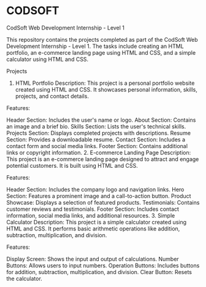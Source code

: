 # CODSOFT
CodSoft Web Development Internship - Level 1

This repository contains the projects completed as part of the CodSoft Web Development Internship - Level 1. The tasks include creating an HTML portfolio, an e-commerce landing page using HTML and CSS, and a simple calculator using HTML and CSS.

Projects

1. HTML Portfolio
Description:
This project is a personal portfolio website created using HTML and CSS. It showcases personal information, skills, projects, and contact details.

Features:

Header Section: Includes the user's name or logo.
About Section: Contains an image and a brief bio.
Skills Section: Lists the user's technical skills.
Projects Section: Displays completed projects with descriptions.
Resume Section: Provides a downloadable resume.
Contact Section: Includes a contact form and social media links.
Footer Section: Contains additional links or copyright information.
2. E-commerce Landing Page
Description:
This project is an e-commerce landing page designed to attract and engage potential customers. It is built using HTML and CSS.

Features:

Header Section: Includes the company logo and navigation links.
Hero Section: Features a prominent image and a call-to-action button.
Product Showcase: Displays a selection of featured products.
Testimonials: Contains customer reviews and testimonials.
Footer Section: Includes contact information, social media links, and additional resources.
3. Simple Calculator
Description:
This project is a simple calculator created using HTML and CSS. It performs basic arithmetic operations like addition, subtraction, multiplication, and division.

Features:

Display Screen: Shows the input and output of calculations.
Number Buttons: Allows users to input numbers.
Operation Buttons: Includes buttons for addition, subtraction, multiplication, and division.
Clear Button: Resets the calculator.
